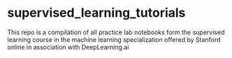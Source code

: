 # supervised_learning_tutorials
This repo is a compilation of all practice lab notebooks form the supervised learning course in the machine learning specialization offered by Stanford online in association with DeepLearning.ai
